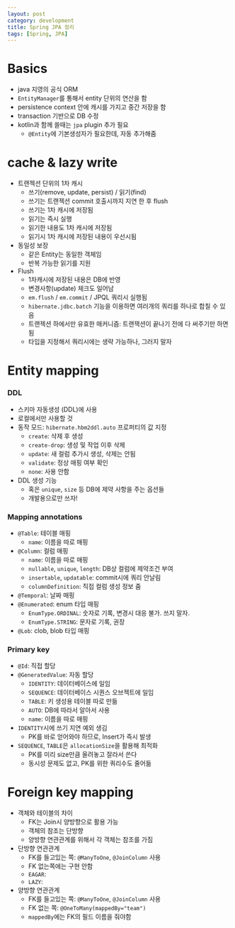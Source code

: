 ```yaml
---
layout: post
category: development
title: Spring JPA 정리
tags: [Spring, JPA]
---
```


# Basics

- java 지영의 공식 ORM
- `EntityManager`를 통해서 entity 단위의 연산을 함
- persistence context 안에 캐시를 가지고 중간 저장을 함
- transaction 기반으로 DB 수정
- kotlin과 함께 쓸때는 `jpa` plugin 추가 필요
  - `@Entity`에 기본생성자가 필요한데, 자동 추가해줌

# cache & lazy write

- 트랜젝션 단위의 1차 캐시
  - 쓰기(remove, update, persist) / 읽기(find)
  - 쓰기는 트랜젝션 commit 호출시까지 지연 한 후 flush
  - 쓰기는 1차 캐시에 저장됨
  - 읽기는 즉시 실행
  - 읽기한 내용도 1차 캐시에 저장됨
  - 읽기시 1차 캐시에 저장된 내용이 우선시됨
- 동일성 보장
  - 같은 Entity는 동일한 객체임
  - 반복 가능한 읽기를 지원
- Flush
  - 1차캐시에 저장된 내용은 DB에 반영
  - 변경사항(update) 체크도 일어남
  - `em.flush` / `em.commit` / JPQL 쿼리시 실행됨
  - `hibernate.jdbc.batch` 기능을 이용하면 여러개의 쿼리를 하나로 합칠 수 있음
  - 트랜젝션 하에서만 유효한 매커니즘: 트랜잭션이 끝나기 전에 다 써주기만 하면 됨
  - 타입을 지정해서 쿼리시에는 생략 가능하나, 그러지 말자

# Entity mapping

### DDL

- 스키마 자동생성 (DDL)에 사용
- 로컬에서만 사용할 것
- 동작 모드: `hibernate.hbm2ddl.auto` 프로퍼티의 값 지정
  - `create`: 삭제 후 생성
  - `create-drop`: 생성 및 작업 이후 삭제
  - `update`: 새 컬럼 추가시 생성, 삭제는 안됨
  - `validate`: 정상 매핑 여부 확인
  - `none`: 사용 안함
- DDL 생성 기능
  - 혹은 `unique`, `size` 등 DB에 제약 사항을 주는 옵션들
  - 개발용으로만 쓰자!

### Mapping annotations

- `@Table`: 테이블 매핑
  - `name`: 이름을 따로 매핑
- `@Column`: 컬럼 매핑
  - `name`: 이름을 따로 매핑
  - `nullable`, `unique`, `length`: DB상 컬럼에 제약조건 부여
  - `insertable`, `updatable`: commit시에 쿼리 안날림
  - `columnDefinition`: 직접 컬럼 생성 정보 줌
- `@Temporal`: 날짜 매핑
- `@Enumerated`: enum 타입 매핑
  - `EnumType.ORDINAL`: 숫자로 기록, 변경시 대응 불가. 쓰지 말자.
  - `EnumType.STRING`: 문자로 기록, 권장
- `@Lob`: clob, blob 타입 매핑

### Primary key

- `@Id`: 직접 할당
- `@GeneratedValue`: 자동 할당
  - `IDENTITY`: 데이터베이스에 일임
  - `SEQUENCE`: 데이터베이스 시퀀스 오브젝트에 일임
  - `TABLE`: 키 생성용 테이블 따로 만듦
  - `AUTO`: DB에 따라서 알아서 사용
  - `name`: 이름을 따로 매핑
- `IDENTITY`시에 쓰기 지연 예외 생김
  - PK를 바로 얻어와야 하므로, Insert가 즉시 발생
- `SEQUENCE`, `TABLE`은 `allocationSize`을 활용해 최적화
  - PK를 미리 size만큼 올려놓고 잘라서 쓴다
  - 동시성 문제도 없고, PK를 위한 쿼리수도 줄어듦

# Foreign key mapping

- 객체와 테이블의 차이
  - FK는 Join시 양방향으로 활용 가능
  - 객체의 참조는 단방향
  - 양방향 연관관계를 위해서 각 객체는 참조를 가짐
- 단방향 연관관계
  - FK를 들고있는 쪽: `@ManyToOne`, `@JoinColumn` 사용
  - FK 없는쪽에는 구현 안함
  - `EAGAR`:
  - `LAZY`:
- 양방향 연관관계
  - FK를 들고있는 쪽: `@ManyToOne`, `@JoinColumn` 사용
  - FK 없는 쪽: `@OneToMany(mappedBy="team")`
  - `mappedBy`에는 FK의 필드 이름을 줘야함